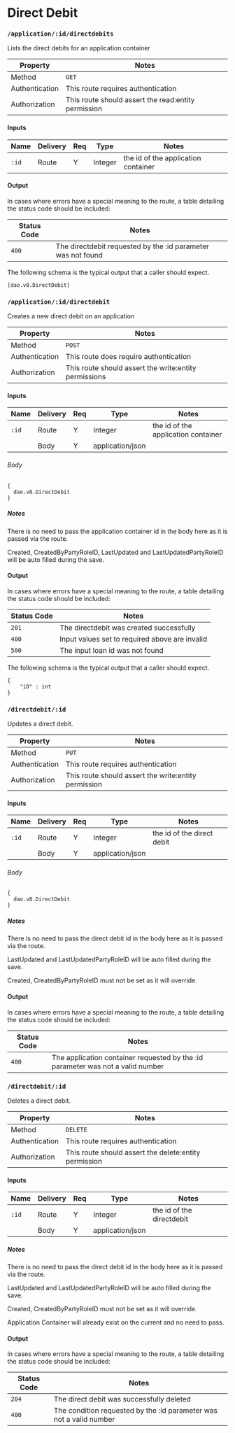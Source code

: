 # Direct Debit


### `/application/:id/directdebits`

Lists the direct debits for an application container

| Property       | Notes                                                                                |
|----------------|--------------------------------------------------------------------------------------|
| Method         | `GET`                                                                                |
| Authentication | This route requires authentication                                                   |
| Authorization  | This route should assert the read:entity permission                                  |


#### Inputs

| Name                 | Delivery          | Req | Type                     | Notes                           |
|----------------------|-------------------|-----|--------------------------|---------------------------------|
| `:id`                | Route             |  Y  | Integer                  | the id of the application container |

#### Output


In cases where errors have a special meaning to the route, a table detailing the status code should be included:

| Status Code | Notes                                                                                   |
|-------------|-----------------------------------------------------------------------------------------|
| `400`       | The directdebit requested by the :id parameter was not found                                          |

The following schema is the typical output that a caller should expect.

```
[dao.v8.DirectDebit]
```


### `/application/:id/directdebit`

Creates a new direct debit on an application

| Property       | Notes                                                                                |
|----------------|--------------------------------------------------------------------------------------|
| Method         | `POST`                                                                                |
| Authentication | This route does require authentication                                                   |
| Authorization  | This route should assert the write:entity permissions                                  |


#### Inputs

| Name                 | Delivery          | Req | Type                     | Notes                           |
|----------------------|-------------------|-----|--------------------------|---------------------------------|
| `:id`                | Route             |  Y  | Integer                  | the id of the application container |
|                 | Body             |  Y  | application/json                  | |

###### Body

```
{
  dao.v8.DirectDebit
}
```

##### Notes

There is no need to pass the application container id in the body here as it is passed via the route.

Created, CreatedByPartyRoleID, LastUpdated and LastUpdatedPartyRoleID will be auto filled during the save.


#### Output

In cases where errors have a special meaning to the route, a table detailing the status code should be included:

| Status Code | Notes                                                                                   |
|-------------|-----------------------------------------------------------------------------------------|
| `201`       | The directdebit was created successfully |
| `400`       | Input values set to required above are invalid |
| `500`       | The input loan id was not found |


The following schema is the typical output that a caller should expect.

```
{
    "iD" : int
}
```


### `/directdebit/:id`

Updates a direct debit.

| Property       | Notes                                                                                |
|----------------|--------------------------------------------------------------------------------------|
| Method         | `PUT`                                                                                |
| Authentication | This route requires authentication                                                   |
| Authorization  | This route should assert the write:entity permission                                  |


#### Inputs

| Name                 | Delivery          | Req | Type                     | Notes                           |
|----------------------|-------------------|-----|--------------------------|---------------------------------|
| `:id`                | Route             |  Y  | Integer                  | the id of the direct debit |
|                 | Body             |  Y  | application/json                  | |

###### Body

```
{
  dao.v8.DirectDebit
}
```

##### Notes

There is no need to pass the direct debit id in the body here as it is passed via the route.

LastUpdated and LastUpdatedPartyRoleID will be auto filled during the save.

Created, CreatedByPartyRoleID must not be set as it will override.

#### Output


In cases where errors have a special meaning to the route, a table detailing the status code should be included:

| Status Code | Notes                                                                                   |
|-------------|-----------------------------------------------------------------------------------------|
| `400`       | The application container requested by the :id parameter was not a valid number                                          |


### `/directdebit/:id`

Deletes a direct debit.

| Property       | Notes                                                                                |
|----------------|--------------------------------------------------------------------------------------|
| Method         | `DELETE`                                                                                |
| Authentication | This route requires authentication                                                   |
| Authorization  | This route should assert the delete:entity permission                                  |


#### Inputs

| Name                 | Delivery          | Req | Type                     | Notes                           |
|----------------------|-------------------|-----|--------------------------|---------------------------------|
| `:id`                | Route             |  Y  | Integer                  | the id of the directdebit |
|                 | Body             |  Y  | application/json                  | |

##### Notes

There is no need to pass the direct debit id in the body here as it is passed via the route.

LastUpdated and LastUpdatedPartyRoleID will be auto filled during the save.

Created, CreatedByPartyRoleID must not be set as it will override.

Application Container will already exist on the current and no need to pass.

#### Output


In cases where errors have a special meaning to the route, a table detailing the status code should be included:

| Status Code | Notes                                                                                   |
|-------------|-----------------------------------------------------------------------------------------|
| `204`       | The direct debit was successfully deleted                                          |
| `400`       | The condition requested by the :id parameter was not a valid number                                          |
